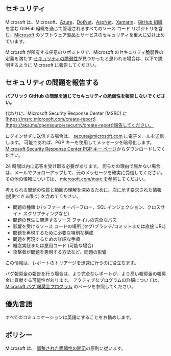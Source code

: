 <!-- BEGIN MICROSOFT SECURITY.MD V0.0.8 BLOCK -->

## <a name="security"></a>セキュリティ

Microsoft は、Microsoft、[Azure](https://github.com/Azure)、[DotNet](https://github.com/dotnet)、[AspNet](https://github.com/aspnet)、[Xamarin](https://github.com/xamarin)、[GitHub 組織](https://opensource.microsoft.com/)を含む GitHub 組織を通じて管理されるすべてのソース コード リポジトリを含む、[Microsoft](https://github.com/microsoft) のソフトウェア製品とサービスのセキュリティを重大に受け止めています。

Microsoft が所有する任意のリポジトリで、Microsoft のセキュリティ脆弱性の定義を満たす [セキュリティの脆弱性](https://aka.ms/opensource/security/definition)が見つかったと思われる場合は、以下で説明するように Microsoft に報告してください。

## <a name="reporting-security-issues"></a>セキュリティの問題を報告する

**パブリック GitHub の問題を通じてセキュリティの脆弱性を報告しないでください。**

代わりに、Microsoft Security Response Center (MSRC) に [https://msrc.microsoft.com/create-report](https://aka.ms/opensource/security/create-report)報告してください。

ログインせずに送信する場合は、 [secure@microsoft.com](mailto:secure@microsoft.com) に電子メールを送信します。  可能であれば、PGP キーを使用してメッセージを暗号化します。 [Microsoft Security Response Center PGP キー ページ](https://aka.ms/opensource/security/pgpkey)からダウンロードしてください。

24 時間以内に応答を受け取る必要があります。 何らかの理由で届かない場合は、メールでフォローアップして、元のメッセージを確実に受信してください。 その他の情報については、 [microsoft.com/msrc を参照](https://aka.ms/opensource/security/msrc)してください。 

考えられる問題の性質と範囲の理解を深めるために、次に示す要求された情報 (提供できる限り) を含めてください。

  * 問題の種類 (バッファー オーバーフロー、SQL インジェクション、クロスサイト スクリプティングなど)
  * 問題の発生に関連するソース ファイルの完全なパス
  * 影響を受けるソース コードの場所 (タグ/ブランチ/コミットまたは直接 URL)
  * 問題を再現するために必要な特別な構成
  * 問題を再現するための詳細な手順
  * 概念実証または悪用コード (可能な場合)
  * 攻撃者が問題を悪用する方法など、問題の影響

この情報は、レポートのトリアージを迅速に行うのに役立ちます。

バグ報奨金の報告を行う場合は、より完全なレポートが、より高い報奨金の報奨金に貢献する可能性があります。 アクティブなプログラムの詳細については、 [Microsoft バグ 報奨金プログラム](https://aka.ms/opensource/security/bounty) のページを参照してください。

## <a name="preferred-languages"></a>優先言語

すべてのコミュニケーションは英語にすることをお勧めします。

## <a name="policy"></a>ポリシー

Microsoft は、 [調整された脆弱性の開示](https://aka.ms/opensource/security/cvd)の原則に従います。

<!-- END MICROSOFT SECURITY.MD BLOCK -->
